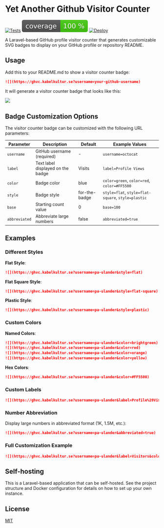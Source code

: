 # Yet Another Github Visitor Counter

[![Tests](https://github.com/pa-ulander/ghvc/actions/workflows/tests.yml/badge.svg)](https://github.com/pa-ulander/ghvc/actions/workflows/tests.yml)
[![Test Coverage](./code_coverage_badge.svg)](https://github.com/pa-ulander/ghvc)
[![Deploy](https://github.com/pa-ulander/ghvc/actions/workflows/deploy.yml/badge.svg)](https://github.com/pa-ulander/ghvc/actions/workflows/deploy.yml)

A Laravel-based GitHub profile visitor counter that generates customizable SVG badges to display on your GitHub profile or repository README.

## Usage

Add this to your README.md to show a visitor counter badge:

```markdown
![](https://ghvc.kabelkultur.se?username=your-github-username)
```

It will generate a visitor counter badge that looks like this:

![](https://ghvc.kabelkultur.se/?username=pa-ulander&color=green&style=for-the-badge&label=Views)

## Badge Customization Options

The visitor counter badge can be customized with the following URL parameters:

| Parameter | Description | Default | Example Values |
|-----------|-------------|---------|---------------|
| `username` | GitHub username (required) | - | `username=octocat` |
| `label` | Text label displayed on the badge | Visits | `label=Profile Views` |
| `color` | Badge color | blue | `color=green`, `color=red`, `color=#FF5500` |
| `style` | Badge style | for-the-badge | `style=flat`, `style=flat-square`, `style=plastic` |
| `base` | Starting count value | 0 | `base=100` |
| `abbreviated` | Abbreviate large numbers | false | `abbreviated=true` |

## Examples

### Different Styles

**Flat Style**:
```markdown
![](https://ghvc.kabelkultur.se?username=pa-ulander&style=flat)
```

**Flat Square Style**:
```markdown
![](https://ghvc.kabelkultur.se?username=pa-ulander&style=flat-square)
```

**Plastic Style**:
```markdown
![](https://ghvc.kabelkultur.se?username=pa-ulander&style=plastic)
```

### Custom Colors

**Named Colors**:
```markdown
![](https://ghvc.kabelkultur.se?username=pa-ulander&color=brightgreen)
![](https://ghvc.kabelkultur.se?username=pa-ulander&color=red)
![](https://ghvc.kabelkultur.se?username=pa-ulander&color=orange)
![](https://ghvc.kabelkultur.se?username=pa-ulander&color=yellow)
```

**Hex Colors**:
```markdown
![](https://ghvc.kabelkultur.se?username=pa-ulander&color=#FF5500)
```

### Custom Labels

```markdown
![](https://ghvc.kabelkultur.se?username=pa-ulander&label=Profile%20Visitors)
```

### Number Abbreviation

Display large numbers in abbreviated format (1K, 1.5M, etc.):

```markdown
![](https://ghvc.kabelkultur.se?username=pa-ulander&abbreviated=true)
```

### Full Customization Example

```markdown
![](https://ghvc.kabelkultur.se?username=pa-ulander&label=Visitors&color=orange&style=flat-square&abbreviated=true)
```

## Self-hosting

This is a Laravel-based application that can be self-hosted. See the project structure and Docker configuration for details on how to set up your own instance.

## License

[MIT](LICENSE)

